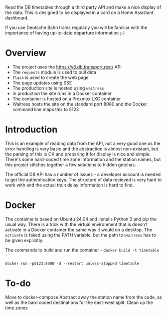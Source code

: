 Read the DB timetables through a third party API and make a nice display of the data. This is designed to be displayed in a card on a Home Assistant dashboard.

If you use Deutsche Bahn trains regularly you will be familiar with the importance of having up-to-date departure information ;-)

# Overview

* The project uses the https://v6.db.transport.rest/ API
* The `requests` module is used to pull data
* `Flask` is used to create the web page
* The page updates using SSE
* The production site is hosted using `waitress`
* In production the site runs in a Docker container
* The container is hosted on a Proxmox LXC container
* Waitress hosts the site on the standard port 8080 and the Docker command line maps this to 5123


# Introduction

This is an example of reading data from the API, not a very good one as the error handling is very basic and the abstraction is almost non-existant, but the parsing of this is OK and preparing it for display is nice and simple. There's some hard-coded time zone information and the station names, but this project stitches together a few solutions to hidden gotchas.

The official DB API has a number of issues - a developer account is needed to get the authentication keys. The structure of data recieved is very hard to work with and the actual train delay information is hard to find.

# Docker

The container is based on Ubuntu 24.04 and installs Python 3 and pip the usual way. There is a trick with the virtual environment that is doesn't activate in a Docker container the same way it would on a desktop. The `activate` is faked using the PATH variable, but the path to `waitress` has to be given explicitly.

The commands to build and run the container -
`docker build -t timetable .`

`docker run -p5123:8080 -d --restart unless-stopped timetable`


# To-do

Move to docker-compose
Abstract away the station name from the code, as well as the hard coded destinations for the east-west split.
Clean up the time zones
